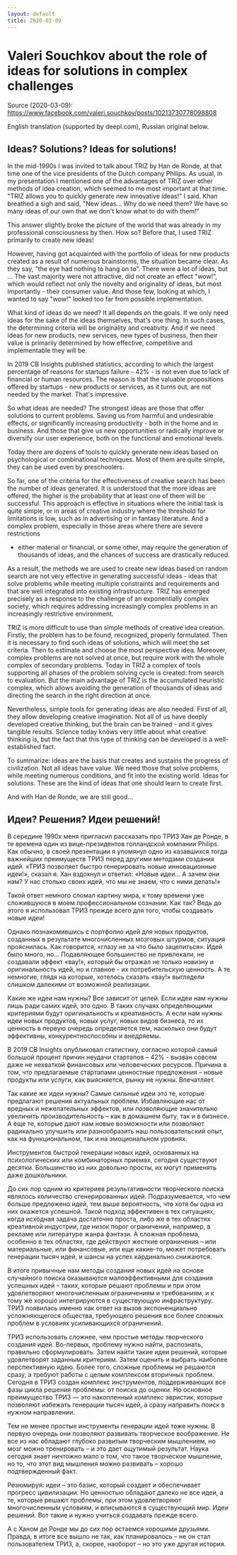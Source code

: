 ```yaml
---
layout: default
title: 2020-03-09
---
```


# Valeri Souchkov about the role of ideas for solutions in complex challenges

Source (2020-03-09): 
<https://www.facebook.com/valeri.souchkov/posts/10213730778098808>

English translation (supported by deepl.com), Russian original below. 

## Ideas? Solutions? Ideas for solutions!

In the mid-1990s I was invited to talk about TRIZ by Han de Ronde, at that
time one of the vice presidents of the Dutch company Philips. As usual, in my
presentation I mentioned one of the advantages of TRIZ over other methods of
idea creation, which seemed to me most important at that time. "TRIZ allows
you to quickly generate new innovative ideas!" I said. Khan breathed a sigh
and said, "New ideas... Why do we need them? We have so many ideas of our own
that we don't know what to do with them!"

This answer slightly broke the picture of the world that was already in my
professional consciousness by then. How so? Before that, I used TRIZ primarily
to create new ideas!

However, having got acquainted with the portfolio of ideas for new products
created as a result of numerous brainstorms, the situation became clear. As
they say, "the eye had nothing to hang on to". There were a lot of ideas, but
... The vast majority were not attractive, did not create an effect "wow!",
which would reflect not only the novelty and originality of ideas, but most
importantly - their consumer value. And those few, looking at which, I wanted
to say "wow!" looked too far from possible implementation.

What kind of ideas do we need? It all depends on the goals. If we only need
ideas for the sake of the ideas themselves, that's one thing. In such cases,
the determining criteria will be originality and creativity. And if we need
ideas for new products, new services, new types of business, then their value
is primarily determined by how effective, competitive and implementable they
will be.

In 2019 CB Insights published statistics, according to which the largest
percentage of reasons for startups failure - 42% - is not even due to lack of
financial or human resources. The reason is that the valuable propositions
offered by startups - new products or services, as it turns out, are not
needed by the market. That's impressive.

So what ideas are needed? The strongest ideas are those that offer solutions
to current problems. Saving us from harmful and undesirable effects, or
significantly increasing productivity - both in the home and in business. And
those that give us new opportunities or radically improve or diversify our
user experience, both on the functional and emotional levels.

Today there are dozens of tools to quickly generate new ideas based on
psychological or combinational techniques. Most of them are quite simple, they
can be used even by preschoolers.

So far, one of the criteria for the effectiveness of creative search has been
the number of ideas generated. It is understood that the more ideas are
offered, the higher is the probability that at least one of them will be
successful. This approach is effective in situations where the initial task is
quite simple, or in areas of creative industry where the threshold for
limitations is low, such as in advertising or in fantasy literature. And a
complex problem, especially in those areas where there are severe restrictions
- either material or financial, or some other, may require the generation of
thousands of ideas, and the chances of success are drastically reduced.

As a result, the methods we are used to create new ideas based on random
search are not very effective in generating successful ideas - ideas that
solve problems while meeting multiple constraints and requirements and that
are well integrated into existing infrastructure. TRIZ has emerged precisely
as a response to the challenge of an exponentially complex society, which
requires addressing increasingly complex problems in an increasingly
restrictive environment.

TRIZ is more difficult to use than simple methods of creative idea creation.
Firstly, the problem has to be found, recognized, properly formulated. Then it
is necessary to find such ideas of solutions, which will meet the set
criteria. Then to estimate and choose the most perspective idea. Moreover,
complex problems are not solved at once, but require work with the whole
complex of secondary problems. Today in TRIZ a complex of tools supporting all
phases of the problem solving cycle is created: from search to evaluation. But
the main advantage of TRIZ is the accumulated heuristic complex, which allows
avoiding the generation of thousands of ideas and directing the search in the
right direction at once.

Nevertheless, simple tools for generating ideas are also needed. First of all,
they allow developing creative imagination. Not all of us have deeply
developed creative thinking, but the brain can be trained - and it gives
tangible results. Science today knows very little about what creative thinking
is, but the fact that this type of thinking can be developed is a
well-established fact.

To summarize: ideas are the basis that creates and sustains the progress of
civilization. Not all ideas have value. We need those that solve problems,
while meeting numerous conditions, and fit into the existing world. Ideas for
solutions. These are the kind of ideas that one should learn to create first.

And with Han de Ronde, we are still good...

## Идеи? Решения? Идеи решений!

В середине 1990х меня пригласил рассказать про ТРИЗ Хан де Ронде, в те времена
один из вице-президентов голландской компании Philips. Как обычно, в своей
презентации я упомянул одно из казавшихся тогда важнейших преимуществ ТРИЗ
перед другими методами создания идей. «ТРИЗ позволяет быстро генерировать
новые инновационные идеи!», сказал я. Хан вздохнул и ответил: «Новые идеи… А
зачем они нам? У нас столько своих идей, что мы не знаем, что с ними делать!»

Такой ответ немного сломал картину мира, к тому времени уже сложившуюся в моем
профессиональном сознании. Как так? Ведь до этого я использовал ТРИЗ прежде
всего для того, чтобы создавать новые идеи!

Однако познакомившись с портфолио идей для новых продуктов, созданных в
результате многочисленных мозговых штурмов, ситуация прояснилась. Как
говорится, «глазу не за что было зацепиться». Идей было много, но… Подавляющее
большинство не привлекали, не создавали эффект «вау!», который бы отражал не
только новизну и оригинальность идей, но и главное - их потребительскую
ценность. А те немногие, глядя на которые, хотелось сказать «вау!» выглядели
слишком далекими от возможной реализации.

Какие же идеи нам нужны? Все зависит от целей. Если идеи нам нужны лишь ради
самих идей, это одно. В таких случаях определяющими критериями будут
оригинальность и креативность. А если нам нужны идеи новых продуктов, новых
услуг, новых видов бизнеса, то их ценность в первую очередь определяется тем,
насколько они будут эффективны, конкурентноспособны и внедряемы.

В 2019 CB Insights опубликовал статистику, согласно которой самый большой
процент причин неудачи стартапов – 42% - вызван совсем даже не нехваткой
финансовых или человеческих ресурсов. Причина в том, что предлагаемые
стартапами ценностные предложения – новые продукты или услуги, как выясняется,
рынку не нужны. Впечатляет.

Так какие же идеи нужны? Самые сильные идеи это те, которые предлагают решения
актуальных проблем. Избавляющие нас от вредных и нежелательных эффектов, или
позволяющие значительно увеличить производительность – как в домашнем быту,
так и в бизнесе. А еще те, которые дают нам новые возможности или позволяют
радикально улучшить или разнообразить наш пользовательский опыт, как на
функциональном, так и на эмоциональном уровнях.

Инструментов быстрой генерации новых идей, основанных на психологических или
комбинаторных приемах, сегодня существуют десятки. Большинство из них довольно
просты, их могут применять даже дошкольники.

До сих пор одним из критериев результативности творческого поиска являлось
количество сгенерированных идей. Подразумевается, что чем больше предложено
идей, тем выше вероятность, что хотя бы одна из них окажется успешной. Такой
подход эффективен в тех ситуациях, когда исходная задача достаточно проста,
либо же в тех областях креативной индустрии, где низок порог ограничений,
например, в рекламе или литературе жанра фэнтэзи. А сложная проблема, особенно
в тех областях, где действуют жесткие ограничения – или материальные, или
финансовые, или еще какие-то, может потребовать генерации тысяч идей, и шансы
на успех кардинально снижаются.

В итоге привычные нам методы создания новых идей на основе случайного поиска
оказываются малоэффективными для создания успешных идей – таких, которые
решают проблемы и при этом удовлетворяют многочисленным ограничениям и
требованиям, и к тому же хорошо интегрируются в существующую
инфраструктуру. ТРИЗ появилась именно как ответ на вызов экспоненциально
усложняющегося общества, требующего решения все более сложных проблем в
условиях усиливающихся ограничений.

ТРИЗ использовать сложнее, чем простые методы творческого создания идей.
Во-первых, проблему нужно найти, распознать, правильно сформулировать. Затем
найти такие идеи решений, которые удовлетворят заданным критериям. Затем
оценить и выбрать наиболее перспективную идею. Более того, сложные проблемы не
решаются сразу, а требуют работы с целым комплексом вторичных проблем. Сегодня
в ТРИЗ создан комплекс инструментов, поддерживающих все фазы цикла решения
проблемы: от поиска до оценки. Но основное преимущество ТРИЗ — это накопленный
комплекс эвристик, которые позволяют избежать генерации тысяч идей, а сразу
направить поиск в нужном направлении.

Тем не менее простые инструменты генерации идей тоже нужны. В первую очередь
они позволяют развивать творческое воображение. Не все из нас обладают глубоко
развитым творческим мышлением, но мозг можно тренировать – и это дает ощутимый
результат. Наука сегодня знает ничтожно мало о том, что такое творческое
мышление, но то, что этот вид мышления можно развивать – хорошо подтвержденный
факт.

Резюмируя: идеи – это базис, который создает и обеспечивает прогресс
цивилизации. Но ценностью обладают далеко не все идеи, а те, которые решают
проблемы, при этом удовлетворяют многочисленным условиям, и вписываются в
существующий мир. Идеи решений. Вот такие и нужно учиться создавать прежде
всего.

А с Ханом де Ронде мы до сих пор остаемся хорошими друзьями. Правда, в итоге
все вышло не так, как планировалось – не он стал пользователем ТРИЗ, а,
скорее, наоборот – но это уже другая история.
